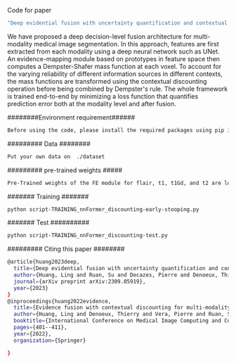 Code for paper 
```bash
"Deep evidential fusion with uncertainty quantification and contextual discounting for multimodal medical image segmentation"
```

We have proposed a deep decision-level fusion architecture for multi-modality medical image segmentation. In this approach, features are first extracted from each modality using a deep neural network such as UNet. An evidence-mapping module based on prototypes in feature space then computes a Dempster-Shafer mass function at each voxel. To account for the varying reliability of different information sources in different contexts, the mass functions are transformed using the contextual discounting operation before being combined by Dempster's rule. The whole framework is trained end-to-end by minimizing a loss function that quantifies prediction error both at the modality level and after fusion.

########Environment requirement######
```bash
Before using the code, please install the required packages using pip install -r requirements.txt
```

######### Data  ########
```bash
Put your own data on  ./dataset
```

######### pre-trained weights #####
```bash
Pre-Trained weights of the FE module for flair, t1, t1Gd, and t2 are located in ./Pretrained_model.
```

####### Training #######
```bash
python script-TRAINING_nnFormer_discounting-early-stooping.py
```

#######   Test  ##########
```bash
python script-TRAINING_nnFormer_discounting-test.py
```

######### Citing this paper ########
```bash
@article{huang2023deep,
  title={Deep evidential fusion with uncertainty quantification and contextual discounting for multimodal medical image segmentation},
  author={Huang, Ling and Ruan, Su and Decazes, Pierre and Denoeux, Thierry},
  journal={arXiv preprint arXiv:2309.05919},
  year={2023}
}
@inproceedings{huang2022evidence,
  title={Evidence fusion with contextual discounting for multi-modality medical image segmentation},
  author={Huang, Ling and Denoeux, Thierry and Vera, Pierre and Ruan, Su},
  booktitle={International Conference on Medical Image Computing and Computer-Assisted Intervention},
  pages={401--411},
  year={2022},
  organization={Springer}

}
```

